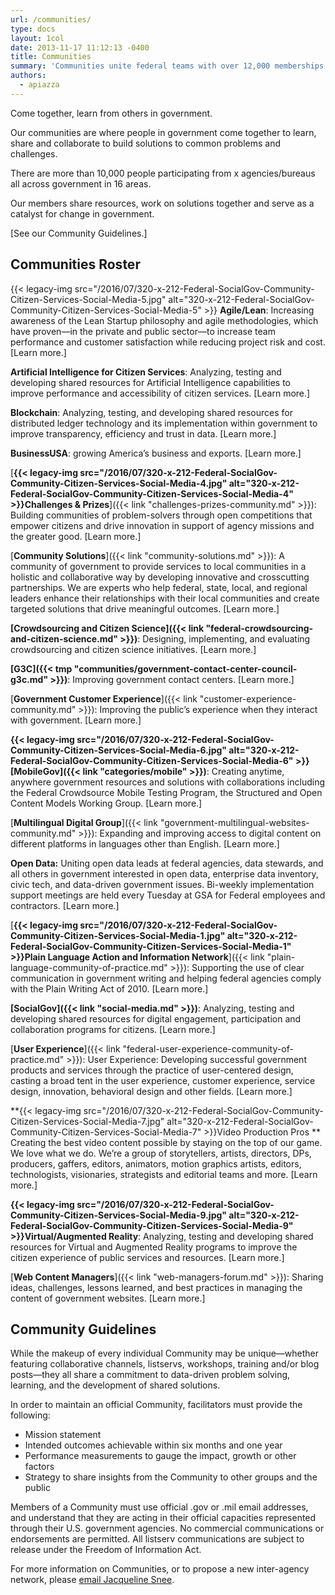 ```yaml
---
url: /communities/
type: docs
layout: 1col
date: 2013-11-17 11:12:13 -0400
title: Communities
summary: 'Communities unite federal teams with over 12,000 memberships across 16 active mission areas&mdash;the largest and most active inter-agency network of transformative federal government managers&mdash;as critical mission hubs that provide a platform for sharing, developing and implementing strategies. Their contributions are limitless in their impact, including the introduction of citizen voice platforms like Yelp for public services'
authors:
  - apiazza
---
```


Come together, learn from others in government.

Our communities are where people in government come together to learn, share and collaborate to build solutions to common problems and challenges. 

There are more than 10,000 people participating from x agencies/bureaus all across government in 16 areas.

Our members share resources, work on solutions together and serve as a catalyst for  change in government.

[See our Community Guidelines.]

## Communities Roster

{{< legacy-img src="/2016/07/320-x-212-Federal-SocialGov-Community-Citizen-Services-Social-Media-5.jpg" alt="320-x-212-Federal-SocialGov-Community-Citizen-Services-Social-Media-5" >}}
**Agile/Lean**: Increasing awareness of the Lean Startup philosophy and agile methodologies, which have proven—in the private and public sector—to increase team performance and customer satisfaction while reducing project risk and cost.
[Learn more.]

**Artificial Intelligence for Citizen Services**: Analyzing, testing and developing shared resources for Artificial Intelligence capabilities to improve performance and accessibility of citizen services.
[Learn more.]

**Blockchain**: Analyzing, testing, and developing shared resources for distributed ledger technology and its implementation within government to improve transparency, efficiency and trust in data.
[Learn more.]

**BusinessUSA**: growing America’s business and exports.
[Learn more.]
 
[**{{< legacy-img src="/2016/07/320-x-212-Federal-SocialGov-Community-Citizen-Services-Social-Media-4.jpg" alt="320-x-212-Federal-SocialGov-Community-Citizen-Services-Social-Media-4" >}}Challenges & Prizes**]({{< link "challenges-prizes-community.md" >}}): Building communities of problem-solvers through open competitions that empower citizens and drive innovation in support of agency missions and the greater good.
[Learn more.]

[**Community Solutions**]({{< link "community-solutions.md" >}}): A community of government to provide services to local communities in a holistic and collaborative way by developing innovative and crosscutting partnerships. We are experts who help federal, state, local, and regional leaders enhance their relationships with their local communities and create targeted solutions that drive meaningful outcomes.
[Learn more.]

**[Crowdsourcing and Citizen Science]({{< link "federal-crowdsourcing-and-citizen-science.md" >}})**: Designing, implementing, and evaluating crowdsourcing and citizen science initiatives.
[Learn more.]

**[G3C]({{< tmp "communities/government-contact-center-council-g3c.md" >}})**: Improving government contact centers.
[Learn more.]

[**Government Customer Experience**]({{< link "customer-experience-community.md" >}}): Improving the public’s experience when they interact with government.
[Learn more.] 

**{{< legacy-img src="/2016/07/320-x-212-Federal-SocialGov-Community-Citizen-Services-Social-Media-6.jpg" alt="320-x-212-Federal-SocialGov-Community-Citizen-Services-Social-Media-6" >}}[MobileGov]({{< link "categories/mobile" >}})**: Creating anytime, anywhere government resources and solutions with collaborations including the Federal Crowdsource Mobile Testing Program, the Structured and Open Content Models Working Group.
[Learn more.]

[**Multilingual Digital Group**]({{< link "government-multilingual-websites-community.md" >}}): Expanding and improving access to digital content on different platforms in languages other than English.
[Learn more.]

**Open Data:** Uniting open data leads at federal agencies, data stewards, and all others in government interested in open data, enterprise data inventory, civic tech, and data-driven government issues. Bi-weekly implementation support meetings are held every Tuesday at GSA for Federal employees and contractors.
[Learn more.]

[**{{< legacy-img src="/2016/07/320-x-212-Federal-SocialGov-Community-Citizen-Services-Social-Media-1.jpg" alt="320-x-212-Federal-SocialGov-Community-Citizen-Services-Social-Media-1" >}}Plain Language Action and Information Network**]({{< link "plain-language-community-of-practice.md" >}}): Supporting the use of clear communication in government writing and helping federal agencies comply with the Plain Writing Act of 2010.
[Learn more.]

**[SocialGov]({{< link "social-media.md" >}})**: Analyzing, testing and developing shared resources for digital engagement, participation and collaboration programs for citizens.
[Learn more.]

[**User Experience**]({{< link "federal-user-experience-community-of-practice.md" >}}): User Experience: Developing successful government products and services through the practice of user-centered design, casting a broad tent in the user experience, customer experience, service design, innovation, behavioral design and other fields.
[Learn more.]

**{{< legacy-img src="/2016/07/320-x-212-Federal-SocialGov-Community-Citizen-Services-Social-Media-7.jpg" alt="320-x-212-Federal-SocialGov-Community-Citizen-Services-Social-Media-7" >}}Video Production Pros ** Creating the best video content possible by staying on the top of our game. We love what we do. We’re a group of storytellers, artists, directors, DPs, producers, gaffers, editors, animators, motion graphics artists, editors, technologists, visionaries, strategists and editorial teams and more.
[Learn more.]

**{{< legacy-img src="/2016/07/320-x-212-Federal-SocialGov-Community-Citizen-Services-Social-Media-9.jpg" alt="320-x-212-Federal-SocialGov-Community-Citizen-Services-Social-Media-9" >}}Virtual/Augmented Reality**: Analyzing, testing and developing shared resources for Virtual and Augmented Reality programs to improve the citizen experience of public services and resources.
[Learn more.]

[**Web Content Managers**]({{< link "web-managers-forum.md" >}}): Sharing ideas, challenges, lessons learned, and best practices in managing the content of government websites.
[Learn more.]

## Community Guidelines

While the makeup of every individual Community may be unique—whether featuring collaborative channels, listservs, workshops, training and/or blog posts—they all share a commitment to data-driven problem solving, learning, and the development of shared solutions.

In order to maintain an official Community, facilitators must provide the following:

  * Mission statement
  * Intended outcomes achievable within six months and one year
  * Performance measurements to gauge the impact, growth or other factors
  * Strategy to share insights from the Community to other groups and the public

Members of a Community must use official .gov or .mil email addresses, and understand that they are acting in their official capacities represented through their U.S. government agencies. No commercial communications or endorsements are permitted. All listserv communications are subject to release under the Freedom of Information Act.

For more information on Communities, or to propose a new inter-agency network, please [email Jacqueline Snee](mailto:jacqueline.snee@gsa.gov?subject=Communities).
